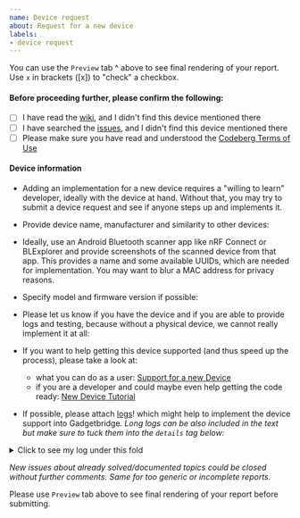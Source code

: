 ```yaml
---
name: Device request
about: Request for a new device
labels:
- device request
---
```

You can use the `Preview` tab ^ above to see final rendering of your report. Use `x` in brackets ([x]) to "check" a checkbox.


#### Before proceeding further, please confirm the following:
- [ ] I have read the [wiki](https://codeberg.org/Freeyourgadget/Gadgetbridge/wiki), and I didn't find this device mentioned there
- [ ] I have searched the [issues](https://codeberg.org/Freeyourgadget/Gadgetbridge/issues), and I didn't find this device mentioned there
- [ ] Please make sure you have read and understood the [Codeberg Terms of Use](https://codeberg.org/Codeberg/org/src/branch/main/TermsOfUse.md)

#### Device information

- Adding an implementation for a new device requires a "willing to learn" developer, ideally with the device at hand. Without that, you may try to submit a device request and see if anyone steps up and implements it.


- Provide device name, manufacturer and similarity to other devices:


- Ideally, use an Android Bluetooth scanner app like nRF Connect or BLExplorer and provide screenshots of the scanned device from that app. This provides a name and some available UUIDs, which are needed for implementation. You may want to blur a MAC address for privacy reasons.


- Specify model and firmware version if possible:


- Please let us know if you have the device and if you are able to provide logs and testing, because without a physical device, we cannot really implement it at all:


- If you want to help getting this device supported (and thus speed up the process), please take a look at:
    - what you can do as a user: [Support for a new Device](https://codeberg.org/Freeyourgadget/Gadgetbridge/wiki/Support-for-a-new-Device)
    - if you are a developer and could maybe even help getting the code ready: [New Device Tutorial](https://codeberg.org/Freeyourgadget/Gadgetbridge/wiki/New-Device-Tutorial)

- If possible, please attach [logs](https://codeberg.org/Freeyourgadget/Gadgetbridge/wiki/Log-Files)! which might help to implement the device support into Gadgetbridge.
*Long logs can be also included in the text but make sure to tuck them into the `details` tag below:*

<details>
  <summary>Click to see my log under this fold</summary>

```
Here go lines of your log.
```
</details>




*New issues about already solved/documented topics could be closed without further comments. Same for too generic or incomplete reports.*

Please use `Preview` tab above to see final rendering of your report before submitting.
